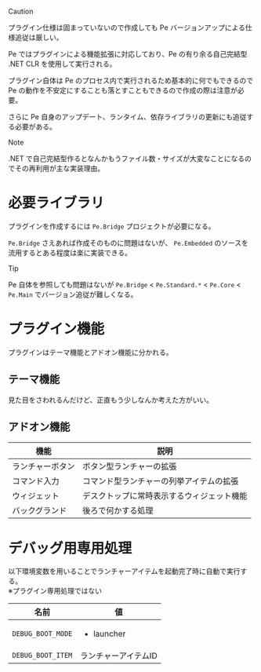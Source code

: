 > [!CAUTION]
> プラグイン仕様は固まっていないので作成しても Pe バージョンアップによる仕様追従は厳しい。

Pe ではプラグインによる機能拡張に対応しており、Pe の有り余る自己完結型 .NET CLR を使用して実行される。

プラグイン自体は Pe のプロセス内で実行されるため基本的に何でもできるので Pe の動作を不安定にすることも落とすこともできるので作成の際は注意が必要。

さらに Pe 自身のアップデート、ランタイム、依存ライブラリの更新にも追従する必要がある。

> [!NOTE]
> .NET で自己完結型作るとなんかもうファイル数・サイズが大変なことになるのでその再利用が主な実装理由。

# 必要ライブラリ

プラグインを作成するには `Pe.Bridge` プロジェクトが必要になる。

`Pe.Bridge` さえあれば作成そのものに問題はないが、 `Pe.Embedded` のソースを流用するとある程度は楽に実装できる。

> [!TIP]
> Pe 自体を参照しても問題はないが `Pe.Bridge` < `Pe.Standard.*` < `Pe.Core` < `Pe.Main` でバージョン追従が難しくなる。

# プラグイン機能

プラグインはテーマ機能とアドオン機能に分かれる。

## テーマ機能

見た目をさわれるんだけど、正直もう少しなんか考えた方がいい。

## アドオン機能

| 機能 | 説明 |
|---|---|
| ランチャーボタン | ボタン型ランチャーの拡張 |
| コマンド入力 | コマンド型ランチャーの列挙アイテムの拡張 |
| ウィジェット | デスクトップに常時表示するウィジェット機能 |
| バックグランド | 後ろで何かする処理 |

# デバッグ用専用処理

以下環境変数を用いることでランチャーアイテムを起動完了時に自動で実行する。  
※プラグイン専用処理ではない

| 名前 | 値 |
|---|---|
| `DEBUG_BOOT_MODE` | <ul><li>launcher</li></ul> |
| `DEBUG_BOOT_ITEM` | ランチャーアイテムID |
